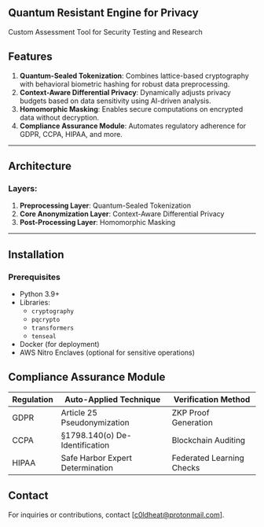 ## Quantum Resistant Engine for Privacy
Custom Assessment Tool for Security Testing and Research

## Features
1. **Quantum-Sealed Tokenization**: Combines lattice-based cryptography with behavioral biometric hashing for robust data preprocessing.
2. **Context-Aware Differential Privacy**: Dynamically adjusts privacy budgets based on data sensitivity using AI-driven analysis.
3. **Homomorphic Masking**: Enables secure computations on encrypted data without decryption.
4. **Compliance Assurance Module**: Automates regulatory adherence for GDPR, CCPA, HIPAA, and more.

---

## Architecture
### Layers:
1. **Preprocessing Layer**: Quantum-Sealed Tokenization
2. **Core Anonymization Layer**: Context-Aware Differential Privacy
3. **Post-Processing Layer**: Homomorphic Masking

---

## Installation

### Prerequisites
- Python 3.9+
- Libraries:
  - `cryptography`
  - `pqcrypto`
  - `transformers`
  - `tenseal`
- Docker (for deployment)
- AWS Nitro Enclaves (optional for sensitive operations)

## Compliance Assurance Module

| Regulation | Auto-Applied Technique          | Verification Method       |
|------------|---------------------------------|---------------------------|
| GDPR       | Article 25 Pseudonymization     | ZKP Proof Generation      |
| CCPA       | §1798.140(o) De-Identification | Blockchain Auditing       |
| HIPAA      | Safe Harbor Expert Determination | Federated Learning Checks |

## Contact
For inquiries or contributions, contact [c0ldheat@protonmail.com].
